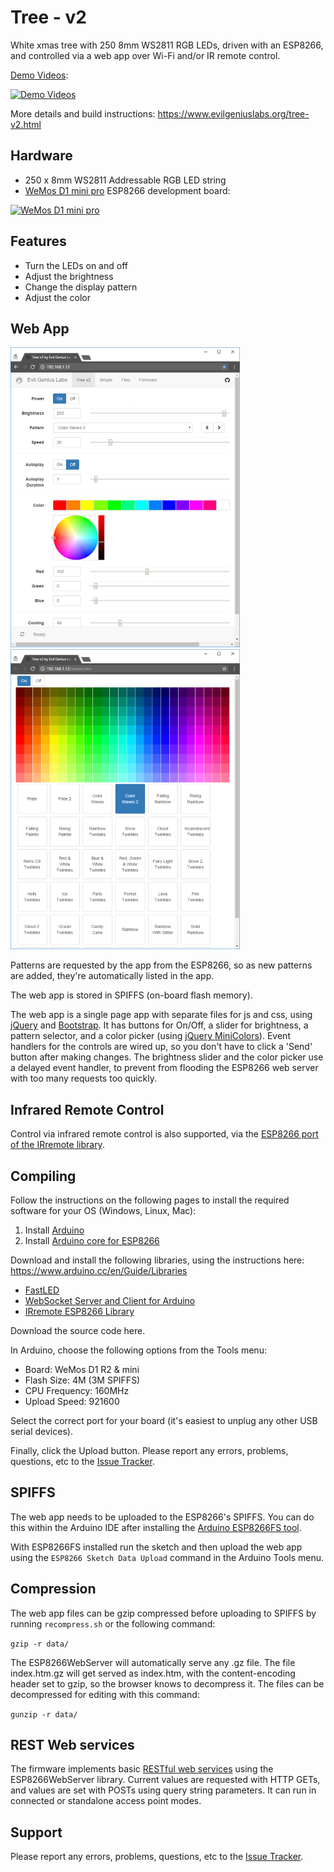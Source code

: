 Tree - v2
========================

White xmas tree with 250 8mm WS2811 RGB LEDs, driven with an ESP8266, and controlled via a web app over Wi-Fi and/or IR remote control.

[Demo Videos](https://youtu.be/fpioieRDVrk?list=PLUYGVM-2vDxJKi8lgQGImMW3xGfPCup2E):

[![Demo Videos](http://img.youtube.com/vi/fpioieRDVrk/0.jpg)](https://youtu.be/fpioieRDVrk?list=PLUYGVM-2vDxJKi8lgQGImMW3xGfPCup2E)

More details and build instructions: https://www.evilgeniuslabs.org/tree-v2.html

Hardware
--------

* 250 x 8mm WS2811 Addressable RGB LED string
* [WeMos D1 mini pro](https://www.wemos.cc/product/d1-mini-pro.html) ESP8266 development board:

[![WeMos D1 mini pro](https://www.wemos.cc/sites/default/files/2016-09/1.jpg)](https://www.wemos.cc/product/d1-mini-pro.html)

Features
--------
* Turn the LEDs on and off
* Adjust the brightness
* Change the display pattern
* Adjust the color

Web App
--------

[![Web App](web-app-thumb.png)](web-app.png) 
[![Simple Web App](web-app-simple-thumb.png)](web-app-simple.png)

Patterns are requested by the app from the ESP8266, so as new patterns are added, they're automatically listed in the app.

The web app is stored in SPIFFS (on-board flash memory).

The web app is a single page app with separate files for js and css, using [jQuery](https://jquery.com) and [Bootstrap](http://getbootstrap.com).  It has buttons for On/Off, a slider for brightness, a pattern selector, and a color picker (using [jQuery MiniColors](http://labs.abeautifulsite.net/jquery-minicolors)).  Event handlers for the controls are wired up, so you don't have to click a 'Send' button after making changes.  The brightness slider and the color picker use a delayed event handler, to prevent from flooding the ESP8266 web server with too many requests too quickly.

Infrared Remote Control
-----------------------

Control via infrared remote control is also supported, via the [ESP8266 port of the IRremote library](https://github.com/markszabo/IRremoteESP8266).

Compiling
---------

Follow the instructions on the following pages to install the required software for your OS (Windows, Linux, Mac):

1. Install [Arduino](http://www.arduino.cc/en/main/software)
2. Install [Arduino core for ESP8266](https://github.com/esp8266/Arduino)

Download and install the following libraries, using the instructions here: https://www.arduino.cc/en/Guide/Libraries

* [FastLED](https://github.com/FastLED/FastLED)
* [WebSocket Server and Client for Arduino](https://github.com/Links2004/arduinoWebSockets)
* [IRremote ESP8266 Library](https://github.com/sebastienwarin/IRremoteESP8266)

Download the source code here.

In Arduino, choose the following options from the Tools menu:

* Board: WeMos D1 R2 & mini
* Flash Size: 4M (3M SPIFFS)
* CPU Frequency: 160MHz
* Upload Speed: 921600

Select the correct port for your board (it's easiest to unplug any other USB serial devices).

Finally, click the Upload button.  Please report any errors, problems, questions, etc to the [Issue Tracker](https://github.com/evilgeniuslabs/tree-v2/issues).

SPIFFS
-----------

The web app needs to be uploaded to the ESP8266's SPIFFS.  You can do this within the Arduino IDE after installing the [Arduino ESP8266FS tool](https://github.com/esp8266/Arduino/blob/master/doc/filesystem.md#uploading-files-to-file-system).

With ESP8266FS installed run the sketch and then upload the web app using the `ESP8266 Sketch Data Upload` command in the Arduino Tools menu.

Compression
-----------

The web app files can be gzip compressed before uploading to SPIFFS by running `recompress.sh` or the following command:

`gzip -r data/`

The ESP8266WebServer will automatically serve any .gz file.  The file index.htm.gz will get served as index.htm, with the content-encoding header set to gzip, so the browser knows to decompress it. The files can be decompressed for editing with this command:

`gunzip -r data/`

REST Web services
-----------------

The firmware implements basic [RESTful web services](https://en.wikipedia.org/wiki/Representational_state_transfer) using the ESP8266WebServer library.  Current values are requested with HTTP GETs, and values are set with POSTs using query string parameters.  It can run in connected or standalone access point modes.

Support
-------

Please report any errors, problems, questions, etc to the [Issue Tracker](https://github.com/evilgeniuslabs/tree-v2/issues).
